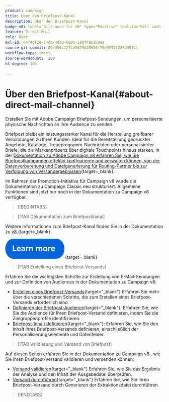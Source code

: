 ```yaml
---
product: campaign
title: Über den Briefpost-Kanal
description: Über den Briefpost-Kanal
badge-v8: label="Gilt auch für v8" type="Positive" tooltip="Gilt auch für Campaign v8"
feature: Direct Mail
role: User
exl-id: 6474cf2e-c4db-4430-b001-18bf4911b0ea
source-git-commit: 89e350c727fb9379d28916f79d9749f22fd4974f
workflow-type: tm+mt
source-wordcount: '289'
ht-degree: 16%

---
```



# Über den Briefpost-Kanal{#about-direct-mail-channel}

Erstellen Sie mit Adobe Campaign Briefpost-Sendungen, um personalisierte physische Nachrichten an Ihre Audience zu senden.

Briefpost bleibt ein leistungsstarker Kanal für die Herstellung greifbarer Verbindungen zu Ihren Kunden. Ideal für die Bereitstellung gedruckter Angebote, Kataloge, Treueprogramm-Nachrichten oder personalisierter Briefe, die die Markenpräsenz über digitale Touchpoints hinaus stärken. In der [Dokumentation zu Adobe Campaign v8 erfahren Sie, wie Sie Briefpostkampagnen effektiv konfigurieren und verwalten können, von der Datenvorbereitung und Dateigenerierung für Routing-Partner bis zur Verfolgung von Versandergebnissen](https://experienceleague.adobe.com/docs/campaign/campaign-v8/send/direct-mail.html){target=_blank}.

Im Rahmen der Promotion-Initiative für Campaign v8 wurde die Dokumentation zu Campaign Classic neu strukturiert. Allgemeine Funktionen sind jetzt nur noch in der Dokumentation zu Campaign v8 verfügbar.

>[!BEGINTABS]

>[!TAB Dokumentation zum Briefpostkanal]

Weitere Informationen zum Briefpost-Kanal finden Sie in der Dokumentation zu [ v8 ](https://experienceleague.adobe.com/docs/campaign/campaign-v8/send/direct-mail.html){target=_blank}.


[![Bild](../../assets/do-not-localize/learn-more-button.svg)](https://experienceleague.adobe.com/docs/campaign/campaign-v8/send/direct-mail.html){target=_blank}


>[!TAB Erstellung eines Briefpost-Versands]

Erfahren Sie die wichtigsten Schritte zur Erstellung von E-Mail-Sendungen und zur Definition von Audiences in der Dokumentation zu Campaign v8:

* [Erstellen eines Briefpost-Versands](https://experienceleague.adobe.com/docs/campaign/campaign-v8/send/direct-mail.html#creating-a-direct-mail-delivery){target="_blank"} Erfahren Sie mehr über die verschiedenen Schritte, die zum Erstellen eines Briefpost-Versands erforderlich sind.
* [Definieren der Briefpost-Audience](https://experienceleague.adobe.com/docs/campaign/campaign-v8/send/direct-mail.html#creating-a-direct-mail-delivery#defining-the-direct-mail-audience){target="_blank"}: Erfahren Sie, wie Sie die Audience für Ihren Briefpost-Versand definieren, indem Sie die Zielgruppenprofile identifizieren.
* [Briefpost-Inhalt definieren](https://experienceleague.adobe.com/docs/campaign/campaign-v8/send/direct-mail.html#creating-a-direct-mail-delivery#defining-the-direct-mail-content){target="_blank"}: Erfahren Sie, wie Sie den Inhalt Ihres Briefpost-Versands definieren, einschließlich der Personalisierungselemente und Datenfelder.

>[!TAB Validierung und Versand von Briefpost]

Auf diesen Seiten erfahren Sie in der Dokumentation zu Campaign v8 , wie Sie Ihren Briefpost-Versand validieren und versenden können:

* [Versand validieren](https://experienceleague.adobe.com/docs/campaign/campaign-v8/send/direct-mail.html#creating-a-direct-mail-delivery#defining-the-direct-mail-content){target="_blank"} Erfahren Sie, wie Sie das Ergebnis der Analyse und den Inhalt der Ausgabedatei überprüfen.
* [Versand durchführen](https://experienceleague.adobe.com/docs/campaign/campaign-v8/send/direct-mail.html#creating-a-direct-mail-delivery#defining-the-direct-mail-content){target="_blank"} Erfahren Sie, wie Sie Ihren Briefpost-Versand durch Generieren der Extraktionsdatei durchführen.



>[!ENDTABS]